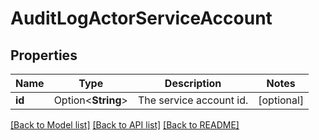 # AuditLogActorServiceAccount

## Properties

Name | Type | Description | Notes
------------ | ------------- | ------------- | -------------
**id** | Option<**String**> | The service account id. | [optional]

[[Back to Model list]](../README.md#documentation-for-models) [[Back to API list]](../README.md#documentation-for-api-endpoints) [[Back to README]](../README.md)


